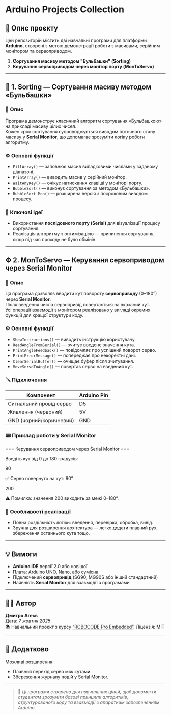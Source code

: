 # Arduino Projects Collection

## 🔧 Опис проєкту

Цей репозиторій містить дві навчальні програми для платформи **Arduino**, створені з метою демонстрації роботи з масивами, серійним монітором та сервоприводом.

1. **Сортування масиву методом "Бульбашки" (Sorting)**
2. **Керування сервоприводом через монітор порту (MonToServo)**

---

## 📘 1. Sorting — Сортування масиву методом «Бульбашки»

### 🧩 Опис
Програма демонструє класичний алгоритм сортування «Бульбашкою» на прикладі масиву цілих чисел.  
Кожен крок сортування супроводжується виводом поточного стану масиву у **Serial Monitor**, що допомагає зрозуміти логіку роботи алгоритму.

### ⚙️ Основні функції
- `FillArray()` — заповнює масив випадковими числами у заданому діапазоні.  
- `PrintArray()` — виводить масив у серійний монітор.  
- `WaitAnyKey()` — очікує натискання клавіші у моніторі порту.  
- `BubbleSort()` — виконує сортування за методом «Бульбашки».  
- `BubbleSort_Mon()` — розширена версія з покроковим виводом процесу.

### 🧠 Ключові ідеї
- Використання **послідовного порту (Serial)** для візуалізації процесу сортування.  
- Реалізація алгоритму з оптимізацією — припинення сортування, якщо під час проходу не було обмінів.


---

## ⚙️ 2. MonToServo — Керування сервоприводом через Serial Monitor

### 🧩 Опис
Ця програма дозволяє вводити кут повороту **сервоприводу** (0–180°) через **Serial Monitor**.  
Після введення числа сервопривід повертається на вказаний кут.  
Усі операції взаємодії з монітором реалізовано у вигляді окремих функцій для кращої структури коду.

### ⚙️ Основні функції
- `ShowInstructions()` — виводить інструкцію користувачу.  
- `ReadAngleFromSerial()` — зчитує введене значення кута.  
- `PrintAngleFeedback()` — повідомляє про успішний поворот серво.  
- `PrintErrorMessage()` — попереджає про некоректні дані.  
- `ClearSerialBuffer()` — очищає буфер після зчитування.  
- `MoveServoToAngle()` — повертає серво на введений кут.

### 🪛 Підключення
| Компонент | Arduino Pin |
|------------|--------------|
| Сигнальний провід серво | D5 |
| Живлення (червоний) | 5V |
| GND (чорний/коричневий) | GND |

### 📟 Приклад роботи у Serial Monitor

 === Керування сервоприводом через Serial Monitor ===
 
 Введіть кут від 0 до 180 градусів:

  90
  
 ✅ Серво повернуто на кут: 90°

 200
 
 ⚠️ Помилка: значення 200 виходить за межі 0–180°.


### 🧠 Особливості реалізації
- Повна роздільність логіки: введення, перевірка, обробка, вивід.
- Зручна для розширення архітектура — легко додати плавний рух, збереження останнього кута тощо.

---

## 💡 Вимоги

- **Arduino IDE** версії 2.0 або новішої  
- Плата: Arduino UNO, Nano, або сумісна  
- Підключений **сервопривід** (SG90, MG90S або інший стандартний)  
- Наявність **Serial Monitor** для взаємодії з програмами

---

## 🧑‍💻 Автор

**Дмитро Агеєв**  
Дата: *7 жовтня 2025*  
📚 Навчальний проєкт з курсу [“ROBOCODE Pro Embedded”](https://robocode.ua/). 
Ліцензія: MIT

---

## 📘 Додатково

Можливі розширення:
- Плавний перехід серво між кутами.
- Збереження журналу подій у Serial Monitor.

---

> 🧭 *Ці програми створено для навчальних цілей, щоб допомогти студентам зрозуміти базові принципи алгоритмів, структурованого коду та взаємодії з апаратним забезпеченням Arduino.*
